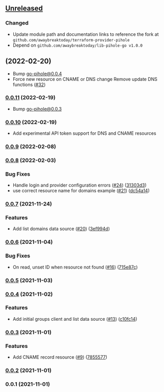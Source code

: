 ## [Unreleased](https://github.com/awaybreaktoday/terraform-provider-pihole/compare/v0.0.11...HEAD)

### Changed

* Update module path and documentation links to reference the fork at `github.com/awaybreaktoday/terraform-provider-pihole`
* Depend on `github.com/awaybreaktoday/lib-pihole-go v1.0.0`

## [](https://github.com/awaybreaktoday/terraform-provider-pihole/compare/v0.0.11...v) (2022-02-20)

* Bump go-pihole@0.0.4
* Force new resource on CNAME or DNS change Remove update DNS functions ([#32](https://github.com/awaybreaktoday/terraform-provider-pihole/pull/32))

### [0.0.11](https://github.com/awaybreaktoday/terraform-provider-pihole/compare/v0.0.10...v0.0.11) (2022-02-19)

* Bump go-pihole@0.0.3

### [0.0.10](https://github.com/awaybreaktoday/terraform-provider-pihole/compare/v0.0.9...v0.0.10) (2022-02-19)

* Add experimental API token support for DNS and CNAME resources

### [0.0.9](https://github.com/awaybreaktoday/terraform-provider-pihole/compare/v0.0.8...v0.0.9) (2022-02-08)

### [0.0.8](https://github.com/awaybreaktoday/terraform-provider-pihole/compare/v0.0.7...v0.0.8) (2022-02-03)


### Bug Fixes

* Handle login and provider configuration errors ([#24](https://github.com/awaybreaktoday/terraform-provider-pihole/issues/24)) ([31303d3](https://github.com/awaybreaktoday/terraform-provider-pihole/commit/31303d369b5296f772f8b8c46a849c34f70bc3f5))
* use correct resource name for domains example ([#21](https://github.com/awaybreaktoday/terraform-provider-pihole/issues/21)) ([dc54a14](https://github.com/awaybreaktoday/terraform-provider-pihole/commit/dc54a14f302d55017bfa5a23c7609ef990c956af))

### [0.0.7](https://github.com/awaybreaktoday/terraform-provider-pihole/compare/v0.0.6...v0.0.7) (2021-11-24)


### Features

* Add list domains data source ([#20](https://github.com/awaybreaktoday/terraform-provider-pihole/issues/20)) ([3ef994d](https://github.com/awaybreaktoday/terraform-provider-pihole/commit/3ef994d4f2bea2cf979d22528596f658723957ef))

### [0.0.6](https://github.com/awaybreaktoday/terraform-provider-pihole/compare/v0.0.5...v0.0.6) (2021-11-04)


### Bug Fixes

* On read, unset ID when resource not found ([#16](https://github.com/awaybreaktoday/terraform-provider-pihole/issues/16)) ([715e87c](https://github.com/awaybreaktoday/terraform-provider-pihole/commit/715e87ced800d4dba1db2a7e5e01462e869380ff))

### [0.0.5](https://github.com/awaybreaktoday/terraform-provider-pihole/compare/v0.0.4...v0.0.5) (2021-11-03)

### [0.0.4](https://github.com/awaybreaktoday/terraform-provider-pihole/compare/v0.0.3...v0.0.4) (2021-11-02)


### Features

* Add initial groups client and list data source ([#13](https://github.com/awaybreaktoday/terraform-provider-pihole/issues/13)) ([c10fc14](https://github.com/awaybreaktoday/terraform-provider-pihole/commit/c10fc14852f3974f6e053e552232f462a8990f43))

### [0.0.3](https://github.com/awaybreaktoday/terraform-provider-pihole/compare/v0.0.2...v0.0.3) (2021-11-01)


### Features

* Add CNAME record resource ([#9](https://github.com/awaybreaktoday/terraform-provider-pihole/issues/9)) ([7855577](https://github.com/awaybreaktoday/terraform-provider-pihole/commit/78555775e2deef996ccc96ab9c49719e22fa41a1))

### [0.0.2](https://github.com/awaybreaktoday/terraform-provider-pihole/compare/v0.0.1...v0.0.2) (2021-11-01)

### 0.0.1 (2021-11-01)
